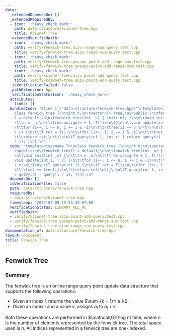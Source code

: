```yaml
---
data:
  _extendedDependsOn: []
  _extendedRequiredBy:
  - icon: ':heavy_check_mark:'
    path: data-structure/kciwnef-tree.hpp
    title: Kciwnef Tree
  _extendedVerifiedWith:
  - icon: ':heavy_check_mark:'
    path: verify/fenwick-tree.aizu-range-sum-query.test.cpp
    title: verify/fenwick-tree.aizu-range-sum-query.test.cpp
  - icon: ':heavy_check_mark:'
    path: verify/fenwick-tree.yosupo-point-add-range-sum.test.cpp
    title: verify/fenwick-tree.yosupo-point-add-range-sum.test.cpp
  - icon: ':heavy_check_mark:'
    path: verify/kciwnef-tree.aizu-point-add-query.test.cpp
    title: verify/kciwnef-tree.aizu-point-add-query.test.cpp
  _isVerificationFailed: false
  _pathExtension: hpp
  _verificationStatusIcon: ':heavy_check_mark:'
  attributes:
    links: []
  bundledCode: "#line 1 \"data-structure/fenwick-tree.hpp\"\ntemplate<typename T>\n\
    class fenwick_tree {\n\tint n;\n\tvector<T> tree;\n\npublic:\n\tfenwick_tree()\
    \ = default;\n\n\tfenwick_tree(int _n) { init(_n); }\n\n\tvoid init(int _n) {\n\
    \t\tn = _n;\n\t\ttree.assign(n + 1, T());\n\t}\n\n\tvoid update(int i, T v) {\n\
    \t\tfor (i++; i <= n; i += i & -i)\n\t\t\ttree[i] += v;\n\t}\n\n\tT query(int\
    \ i) {\n\t\tT ret = T();\n\t\tfor (i++; i; i -= i & -i)\n\t\t\tret += tree[i];\n\
    \t\treturn ret;\n\t}\n\n\tT query(int l, int r) { return query(r) - query(l -\
    \ 1); }\n};\n"
  code: "template<typename T>\nclass fenwick_tree {\n\tint n;\n\tvector<T> tree;\n\
    \npublic:\n\tfenwick_tree() = default;\n\n\tfenwick_tree(int _n) { init(_n); }\n\
    \n\tvoid init(int _n) {\n\t\tn = _n;\n\t\ttree.assign(n + 1, T());\n\t}\n\n\t\
    void update(int i, T v) {\n\t\tfor (i++; i <= n; i += i & -i)\n\t\t\ttree[i] +=\
    \ v;\n\t}\n\n\tT query(int i) {\n\t\tT ret = T();\n\t\tfor (i++; i; i -= i & -i)\n\
    \t\t\tret += tree[i];\n\t\treturn ret;\n\t}\n\n\tT query(int l, int r) { return\
    \ query(r) - query(l - 1); }\n};\n"
  dependsOn: []
  isVerificationFile: false
  path: data-structure/fenwick-tree.hpp
  requiredBy:
  - data-structure/kciwnef-tree.hpp
  timestamp: '2022-04-09 15:55:38-07:00'
  verificationStatus: LIBRARY_ALL_AC
  verifiedWith:
  - verify/kciwnef-tree.aizu-point-add-query.test.cpp
  - verify/fenwick-tree.yosupo-point-add-range-sum.test.cpp
  - verify/fenwick-tree.aizu-range-sum-query.test.cpp
documentation_of: data-structure/fenwick-tree.hpp
layout: document
title: Fenwick Tree
---
```


## Fenwick Tree

### Summary
The fenwick tree is an online range query point update data structure that supports the following operations:
- Given an index $i$, returns the value $\sum_{k = 1}^i a_k$.
- Given an index $i$ and a value $v$, assigns $a_i$ to $a_i + v$.

Both these operations are performed in $\mathcal{O}(\log n) time, where $n$ is the number of elements represented by the fenwick tree. The total space used is $n$. All indices represented in a fenwick tree are one-indexed.